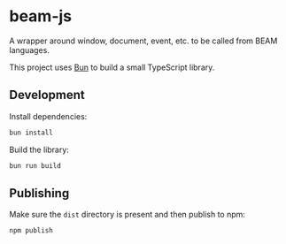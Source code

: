# beam-js

A wrapper around window, document, event, etc. to be called from BEAM languages.

This project uses [Bun](https://bun.sh) to build a small TypeScript library.

## Development

Install dependencies:

```bash
bun install
```

Build the library:

```bash
bun run build
```

## Publishing

Make sure the `dist` directory is present and then publish to npm:

```bash
npm publish
```
